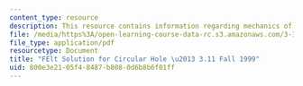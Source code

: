 ```yaml
---
content_type: resource
description: This resource contains information regarding mechanics of materials.
file: /media/https%3A/open-learning-course-data-rc.s3.amazonaws.com/3-11-mechanics-of-materials-fall-1999/800e3e2105f48487b8080d6b8b6f01ff_MIT3_11F99_holefelt.pdf
file_type: application/pdf
resourcetype: Document
title: "FElt Solution for Circular Hole \u2013 3.11 Fall 1999"
uid: 800e3e21-05f4-8487-b808-0d6b8b6f01ff
---
```


